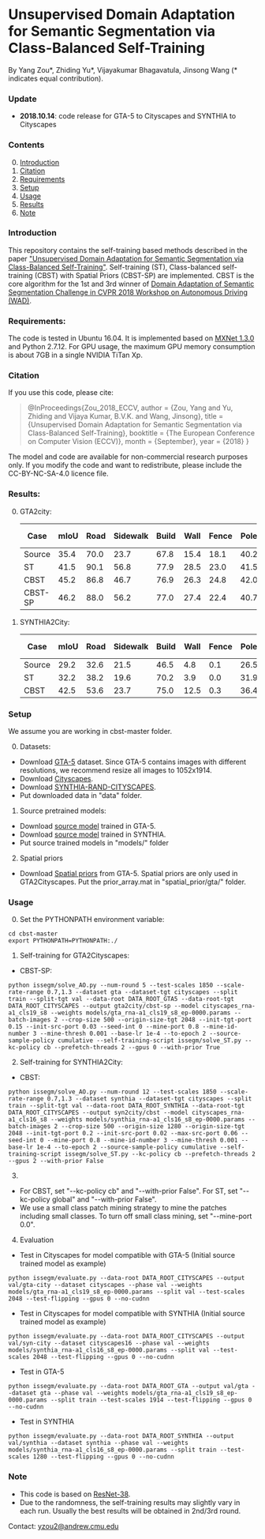 # Unsupervised Domain Adaptation for Semantic Segmentation via Class-Balanced Self-Training

By Yang Zou*, Zhiding Yu*, Vijayakumar Bhagavatula, Jinsong Wang (* indicates equal contribution).

### Update
- **2018.10.14**: code release for GTA-5 to Cityscapes and SYNTHIA to Cityscapes

### Contents
0. [Introduction](#introduction)
0. [Citation](#citation)
0. [Requirements](#requirements)
0. [Setup](#models)
0. [Usage](#usage)
0. [Results](#results)
0. [Note](#note)

### Introduction
This repository contains the self-training based methods described in the paper ["Unsupervised Domain Adaptation for Semantic Segmentation via Class-Balanced Self-Training"](http://openaccess.thecvf.com/content_ECCV_2018/papers/Yang_Zou_Unsupervised_Domain_Adaptation_ECCV_2018_paper.pdf). Self-training (ST), Class-balanced self-training (CBST) with Spatial Priors (CBST-SP) are implemented. CBST is the core algorithm for the 1st and 3rd winner of [Domain Adaptation of Semantic Segmentation Challenge in CVPR 2018 Workshop on Autonomous Driving (WAD)](http://wad.ai/challenge.html).

### Requirements:
The code is tested in Ubuntu 16.04. It is implemented based on [MXNet 1.3.0](https://mxnet.apache.org/install/index.html?platform=Linux&language=Python&processor=GPU) and Python 2.7.12. For GPU usage, the maximum GPU memory consumption is about 7GB in a single NVIDIA TiTan Xp.

### Citation
If you use this code, please cite:
> @InProceedings{Zou_2018_ECCV,
author = {Zou, Yang and Yu, Zhiding and Vijaya Kumar, B.V.K. and Wang, Jinsong},
title = {Unsupervised Domain Adaptation for Semantic Segmentation via Class-Balanced Self-Training},
booktitle = {The European Conference on Computer Vision (ECCV)},
month = {September},
year = {2018}
}

The model and code are available for non-commercial research purposes only. If you modify the code and want to redistribute, please include the CC-BY-NC-SA-4.0 licence file.

### Results:
0. GTA2city:

	Case|mIoU|Road|Sidewalk|Build|Wall|Fence|Pole|Traffic Light|Traffic Sign|Veg.|Terrain|Sky|Person|Rider|Car|Truck|Bus|Train|Motor|Bike
	---|---|---|---|---|---|---|---|---|---|---|---|---|---|---|---|---|---|---|---|---
	Source|35.4|70.0|23.7|67.8|15.4|18.1|40.2|41.9|25.3|78.8|11.7|31.4|62.9|29.8|60.1|21.5|26.8|7.7|28.1|12.0
	ST|41.5|90.1|56.8|77.9|28.5|23.0|41.5|45.2|39.6|84.8|26.4|49.2|59.0|27.4|82.3|39.7|45.6|20.9|34.8|46.2
	CBST|45.2|86.8|46.7|76.9|26.3|24.8|42.0|46.0|38.6|80.7|15.7|48.0|57.3|27.9|78.2|24.5|49.6|17.7|25.5|45.1
	CBST-SP|46.2|88.0|56.2|77.0|27.4|22.4|40.7|47.3|40.9|82.4|21.6|60.3|50.2|20.4|83.8|35.0|51.0|15.2|20.6|37.0

0. SYNTHIA2City:

	Case|mIoU|Road|Sidewalk|Build|Wall|Fence|Pole|Traffic Light|Traffic Sign|Veg.|Sky|Person|Rider|Car|Bus|Motor|Bike
	---|---|---|---|---|---|---|---|---|---|---|---|---|---|---|---|---|---
	Source|29.2|32.6|21.5|46.5|4.8|0.1|26.5|14.8|13.1|70.8|60.3|56.6|3.5|74.1|20.4|8.9|13.1
	ST|32.2|38.2|19.6|70.2|3.9|0.0|31.9|17.6|17.2|82.4|68.3|63.1|5.3|78.4|11.2|0.8|7.5
	CBST|42.5|53.6|23.7|75.0|12.5|0.3|36.4|23.5|26.3|84.8|74.7|67.2|17.5|84.5|28.4|15.2|55.8


### Setup
We assume you are working in cbst-master folder.

0. Datasets:
- Download [GTA-5](https://download.visinf.tu-darmstadt.de/data/from_games/) dataset. Since GTA-5 contains images with different resolutions, we recommend resize all images to 1052x1914. 
- Download [Cityscapes](https://www.cityscapes-dataset.com/).
- Download [SYNTHIA-RAND-CITYSCAPES](http://synthia-dataset.net/download/808/).
- Put downloaded data in "data" folder.
1. Source pretrained models:
- Download [source model](https://www.dropbox.com/s/idnnk398hf6u3x9/gta_rna-a1_cls19_s8_ep-0000.params?dl=0) trained in GTA-5.
- Download [source model](https://www.dropbox.com/s/l6oxhxhovn2l38p/synthia_rna-a1_cls16_s8_ep-0000.params?dl=0) trained in SYNTHIA.
- Put source trained models in "models/" folder
2. Spatial priors 
- Download [Spatial priors](https://www.dropbox.com/s/o6xac8r3z30huxs/prior_array.mat?dl=0) from GTA-5. Spatial priors are only used in GTA2Cityscapes. Put the prior_array.mat in "spatial_prior/gta/" folder.

### Usage
0. Set the PYTHONPATH environment variable:
~~~~
cd cbst-master
export PYTHONPATH=PYTHONPATH:./
~~~~
1. Self-training for GTA2Cityscapes:
- CBST-SP:
~~~~
python issegm/solve_AO.py --num-round 5 --test-scales 1850 --scale-rate-range 0.7,1.3 --dataset gta --dataset-tgt cityscapes --split train --split-tgt val --data-root DATA_ROOT_GTA5 --data-root-tgt DATA_ROOT_CITYSCAPES --output gta2city/cbst-sp --model cityscapes_rna-a1_cls19_s8 --weights models/gta_rna-a1_cls19_s8_ep-0000.params --batch-images 2 --crop-size 500 --origin-size-tgt 2048 --init-tgt-port 0.15 --init-src-port 0.03 --seed-int 0 --mine-port 0.8 --mine-id-number 3 --mine-thresh 0.001 --base-lr 1e-4 --to-epoch 2 --source-sample-policy cumulative --self-training-script issegm/solve_ST.py --kc-policy cb --prefetch-threads 2 --gpus 0 --with-prior True
~~~~
2. Self-training for SYNTHIA2City:
- CBST:
~~~~
python issegm/solve_AO.py --num-round 12 --test-scales 1850 --scale-rate-range 0.7,1.3 --dataset synthia --dataset-tgt cityscapes --split train --split-tgt val --data-root DATA_ROOT_SYNTHIA --data-root-tgt DATA_ROOT_CITYSCAPES --output syn2city/cbst --model cityscapes_rna-a1_cls16_s8 --weights models/synthia_rna-a1_cls16_s8_ep-0000.params --batch-images 2 --crop-size 500 --origin-size 1280 --origin-size-tgt 2048 --init-tgt-port 0.2 --init-src-port 0.02 --max-src-port 0.06 --seed-int 0 --mine-port 0.8 --mine-id-number 3 --mine-thresh 0.001 --base-lr 1e-4 --to-epoch 2 --source-sample-policy cumulative --self-training-script issegm/solve_ST.py --kc-policy cb --prefetch-threads 2 --gpus 2 --with-prior False
~~~~
3. 
- For CBST, set "--kc-policy cb" and "--with-prior False". For ST, set "--kc-policy global" and "--with-prior False".
- We use a small class patch mining strategy to mine the patches including small classes. To turn off small class mining, set "--mine-port 0.0".
4. Evaluation
- Test in Cityscapes for model compatible with GTA-5 (Initial source trained model as example)
~~~~
python issegm/evaluate.py --data-root DATA_ROOT_CITYSCAPES --output val/gta-city --dataset cityscapes --phase val --weights models/gta_rna-a1_cls19_s8_ep-0000.params --split val --test-scales 2048 --test-flipping --gpus 0 --no-cudnn
~~~~
- Test in Cityscapes for model compatible with SYNTHIA (Initial source trained model as example)
~~~~
python issegm/evaluate.py --data-root DATA_ROOT_CITYSCAPES --output val/syn-city --dataset cityscapes16 --phase val --weights models/synthia_rna-a1_cls16_s8_ep-0000.params --split val --test-scales 2048 --test-flipping --gpus 0 --no-cudnn
~~~~
- Test in GTA-5
~~~~
python issegm/evaluate.py --data-root DATA_ROOT_GTA --output val/gta --dataset gta --phase val --weights models/gta_rna-a1_cls19_s8_ep-0000.params --split train --test-scales 1914 --test-flipping --gpus 0 --no-cudnn
~~~~
- Test in SYNTHIA
~~~~
python issegm/evaluate.py --data-root DATA_ROOT_SYNTHIA --output val/synthia --dataset synthia --phase val --weights models/synthia_rna-a1_cls16_s8_ep-0000.params --split train --test-scales 1280 --test-flipping --gpus 0 --no-cudnn
~~~~

### Note
- This code is based on [ResNet-38](https://github.com/itijyou/ademxapp).
- Due to the randomness, the self-training results may slightly vary in each run. Usually the best results will be obtained in 2nd/3rd round.

Contact: yzou2@andrew.cmu.edu
